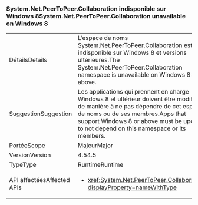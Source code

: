 ### <a name="systemnetpeertopeercollaboration-unavailable-on-windows-8"></a><span data-ttu-id="bda39-101">System.Net.PeerToPeer.Collaboration indisponible sur Windows 8</span><span class="sxs-lookup"><span data-stu-id="bda39-101">System.Net.PeerToPeer.Collaboration unavailable on Windows 8</span></span>

|   |   |
|---|---|
|<span data-ttu-id="bda39-102">Détails</span><span class="sxs-lookup"><span data-stu-id="bda39-102">Details</span></span>|<span data-ttu-id="bda39-103">L’espace de noms System.Net.PeerToPeer.Collaboration est indisponible sur Windows 8 et versions ultérieures.</span><span class="sxs-lookup"><span data-stu-id="bda39-103">The System.Net.PeerToPeer.Collaboration namespace is unavailable on Windows 8 or above.</span></span>|
|<span data-ttu-id="bda39-104">Suggestion</span><span class="sxs-lookup"><span data-stu-id="bda39-104">Suggestion</span></span>|<span data-ttu-id="bda39-105">Les applications qui prennent en charge Windows 8 et ultérieur doivent être modifiées de manière à ne pas dépendre de cet espace de noms ou de ses membres.</span><span class="sxs-lookup"><span data-stu-id="bda39-105">Apps that support Windows 8 or above must be updated to not depend on this namespace or its members.</span></span>|
|<span data-ttu-id="bda39-106">Portée</span><span class="sxs-lookup"><span data-stu-id="bda39-106">Scope</span></span>|<span data-ttu-id="bda39-107">Majeur</span><span class="sxs-lookup"><span data-stu-id="bda39-107">Major</span></span>|
|<span data-ttu-id="bda39-108">Version</span><span class="sxs-lookup"><span data-stu-id="bda39-108">Version</span></span>|<span data-ttu-id="bda39-109">4.5</span><span class="sxs-lookup"><span data-stu-id="bda39-109">4.5</span></span>|
|<span data-ttu-id="bda39-110">Type</span><span class="sxs-lookup"><span data-stu-id="bda39-110">Type</span></span>|<span data-ttu-id="bda39-111">Runtime</span><span class="sxs-lookup"><span data-stu-id="bda39-111">Runtime</span></span>|
|<span data-ttu-id="bda39-112">API affectées</span><span class="sxs-lookup"><span data-stu-id="bda39-112">Affected APIs</span></span>|<ul><li><xref:System.Net.PeerToPeer.Collaboration?displayProperty=nameWithType></li></ul>|


